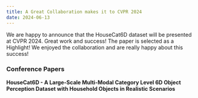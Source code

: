 ```yaml
---
title: A Great Collaboration makes it to CVPR 2024
date: 2024-06-13
---
```


We are happy to announce that the HouseCat6D dataset will be presented at CVPR 2024. Great work and success! The paper is selected as a Highlight! We enjoyed the collaboration and are really happy about this success!

### Conference Papers
**HouseCat6D - A Large-Scale Multi-Modal Category Level 6D Object Perception Dataset with Household Objects in Realistic Scenarios**
